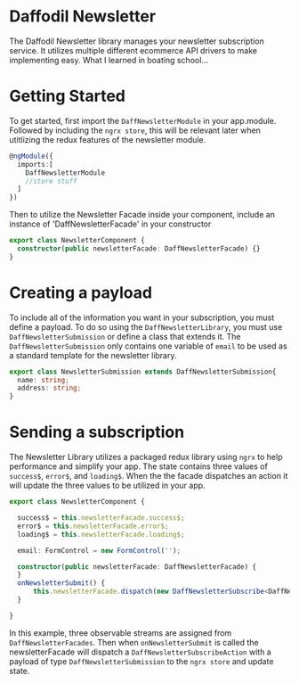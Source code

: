 # Daffodil Newsletter

The Daffodil Newsletter library manages your newsletter subscription service. It utilizes multiple different ecommerce API drivers to make implementing easy. What I learned in boating school...

# Getting Started
To get started, first import the `DaffNewsletterModule` in your app.module. Followed by including the `ngrx store`, this will be relevant later when utitlizing the redux features of the newsletter module.

```typescript
@ngModule({
  imports:[
    DaffNewsletterModule
    //store stuff 
  ]
})
```
Then to utilize the Newsletter Facade inside your component, include an instance of 'DaffNewsletterFacade' in your constructor

```typescript
export class NewsletterComponent {
  constructor(public newsletterFacade: DaffNewsletterFacade) {}
}
```

# Creating a payload
To include all of the information you want in your subscription, you must define a payload. To do so using the `DaffNewsletterLibrary`, you must use `DaffNewsletterSubmission` or define a class that extends it. The `DaffNewsletterSubmission` only contains one variable of `email` to be used as a standard template for the newsletter library.

```ts
export class NewsletterSubmission extends DaffNewsletterSubmission{
  name: string;
  address: string;
}
```

# Sending a subscription

The Newsletter Library utilizes a packaged redux library using `ngrx` to help performance and simplify your app. The state contains three values of `success$`, `error$`, and `loading$`. When the the facade dispatches an action it will update the three values to be utilized in your app.

```typescript
export class NewsletterComponent {

  success$ = this.newsletterFacade.success$;
  error$ = this.newsletterFacade.error$;
  loading$ = this.newsletterFacade.loading$;

  email: FormControl = new FormControl('');

  constructor(public newsletterFacade: DaffNewsletterFacade) {
  }
  onNewsletterSubmit() {
      this.newsletterFacade.dispatch(new DaffNewsletterSubscribe<DaffNewsletterSubmission>(this.email.value));
  }

}
```

In this example, three observable streams are assigned from `DaffNewsletterFacades`. Then when `onNewsletterSubmit` is called the newsletterFacade will dispatch a `DaffNewsletterSubscribeAction` with a payload of type `DaffNewsletterSubmission` to the `ngrx store` and update state.
